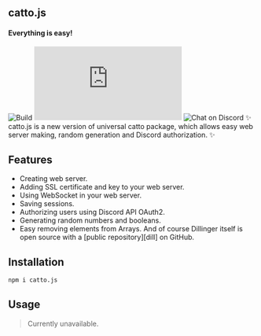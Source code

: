 ## catto.js
#### Everything is easy!
![Build](https://github.com/BoryaGames/catto.js/actions/workflows/npm-publish.yml/badge.svg)
![Contributors](https://img.shields.io/github/contributors/BoryaGames/catto.js)
![Chat on Discord](https://img.shields.io/discord/916772281747931198?logo=discord)
✨ catto.js is a new version of universal catto package, which allows easy web server making, random generation and Discord authorization. ✨
## Features
- Creating web server.
- Adding SSL certificate and key to your web server.
- Using WebSocket in your web server.
- Saving sessions.
- Authorizing users using Discord API OAuth2.
- Generating random numbers and booleans.
- Easy removing elements from Arrays.
And of course Dillinger itself is open source with a [public repository][dill]
 on GitHub.
## Installation
```sh
npm i catto.js
```
## Usage
> Currently unavailable.
